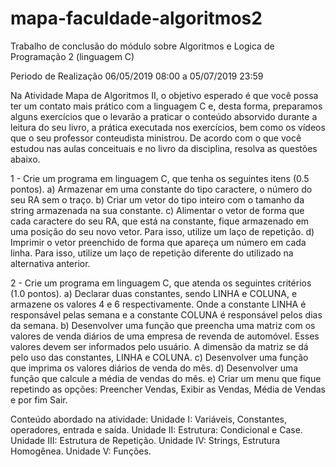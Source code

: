 # mapa-faculdade-algoritmos2
Trabalho de conclusão do módulo sobre Algoritmos e Logica de Programação 2 (linguagem C)

Periodo de Realização 06/05/2019 08:00 a 05/07/2019 23:59

Na Atividade Mapa de Algoritmos II, o objetivo esperado é que você possa ter um contato mais prático com a linguagem C e, 
desta forma, preparamos alguns exercícios que o levarão a praticar o conteúdo absorvido durante a leitura do seu livro, a 
prática executada nos exercícios, bem como os vídeos que o seu professor conteudista ministrou.
De acordo com o que você estudou nas aulas conceituais e no livro da disciplina, resolva as questões abaixo.

1 - Crie um programa em linguagem C, que tenha os seguintes itens (0.5 pontos).
a) Armazenar em uma constante do tipo caractere, o número do seu RA sem o traço.
b) Criar um vetor do tipo inteiro com o tamanho da string armazenada na sua constante.
c) Alimentar o vetor de forma que cada caractere do seu RA, que está na constante, fique armazenado em uma 
posição do seu novo vetor. Para isso, utilize um laço de repetição.
d) Imprimir o vetor preenchido de forma que apareça um número em cada linha. Para isso, utilize um laço de 
repetição diferente do utilizado na alternativa anterior.

 
2 - Crie um programa em linguagem C, que atenda os seguintes critérios  (1.0 pontos).
a) Declarar duas constantes, sendo LINHA e COLUNA, e armazene os valores 4 e 6 respectivamente. 
Onde a constante LINHA é responsável pelas semana e a constante COLUNA é responsável pelos dias da semana.
b) Desenvolver uma função que preencha uma matriz com os valores de venda diários de uma empresa de revenda de automóvel. 
Esses valores devem ser informados pelo usuário. A dimensão da matriz se dá pelo uso das constantes, LINHA e COLUNA.
c) Desenvolver uma função que imprima os valores diários de venda do mês.
d) Desenvolver uma função que calcule a média de vendas do mês.
e) Criar um menu que fique repetindo as opções: Preencher Vendas, Exibir as Vendas, Média de Vendas e por fim Sair.
 
Conteúdo abordado na atividade:
Unidade I: Variáveis, Constantes, operadores, entrada e saída.
Unidade II: Estrutura: Condicional e Case.
Unidade III: Estrutura de Repetição.
Unidade IV: Strings, Estrutura Homogênea.
Unidade V: Funções.
